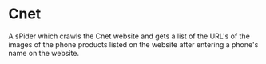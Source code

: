 Cnet
====

A sPider which crawls the Cnet website and gets a list of the URL's of the images of the phone products listed on the website after entering a phone's name on the website.
